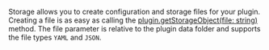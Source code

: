 Storage allows you to create configuration and storage files for your plugin. Creating a file is as easy as calling the [plugin.getStorageObject(file: string)](Globals#plugingetstorageobjectfile-string) method. The file parameter is relative to the plugin data folder and supports the file types `YAML` and `JSON`.
